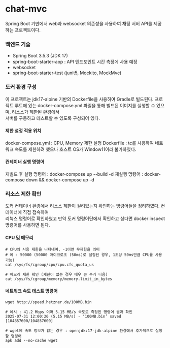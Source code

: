 # chat-mvc

Spring Boot 기반에서 web과 websocket 의존성을 사용하여 채팅 서버 API를 제공하는 프로젝트이다.  

### 백엔드 기술
* Spring Boot 3.5.3 (JDK 17)
* spring-boot-starter-aop : API 엔드포인트 시간 측정에 사용 예정
* websocket
* spring-boot-starter-test (junit5, Mockito, MockMvc)


### 도커 환경 구성
이 프로젝트는 jdk17-alpine 기반의 Dockerfile을 사용하여 Gradle로 빌드된다.
프로젝트 루트에 있는 docker-compose.yml 파일을 통해 빌드된 이미지를 실행할 수 있으며, 리소스가 제한된 환경에서  
서버를 구동하고 테스트할 수 있도록 구성되어 있다.

#### 제한 설정 적용 위치
docker-compose.yml : CPU, Memory 제한 설정
Dockerfile : tc를 사용하여 네트워크 속도를 제한하려 했으나 호스트 OS가 Window11이라 불가하였다.

#### 컨테이너 실행 명령어
재빌드 후 실행 명령어 : docker-compose up --build -d
재실행 명령어 : docker-compose down && docker-compose up -d


### 리소스 제한 확인
도커 컨테이너 환경에서 리소스 제한이 걸려있는지 확인하는 명령어들을 정리하였다. 컨테이너에 직접 접속하여  
리눅스 명령어로 확인하였고 만약 도커 명령어단에서 확인하고 싶다면 docker inspect 명령어를 사용하면 된다.  

#### CPU 및 메모리 
```shell
# CPU의 사용 제한을 나타내며, -1이면 무제한을 의미
# 예 : 50000 (50000 마이크로초 (50ms)로 설정된 경우, 1초당 50ms만큼 CPU를 사용 가능)
cat /sys/fs/cgroup/cpu/cpu.cfs_quota_us

# 메모리 제한 확인 (제한이 없는 경우 매우 큰 수가 나옴)
cat /sys/fs/cgroup/memory/memory.limit_in_bytes
```

#### 네트워크 속도 테스트 명령어
```shell
wget http://speed.hetzner.de/100MB.bin

# 예시 : 41.2 Mbps 이며 5.15 MB/s 속도로 측정된 명령어 결과 확인 
2025-07-31 12:00:20 (5.15 MB/s) - ‘100MB.bin’ saved [104857600/104857600]

# wget에 속도 정보가 없는 경우 : openjdk:17-jdk-alpine 환경에서 추가적으로 실행할 명령어
apk add --no-cache wget
```
